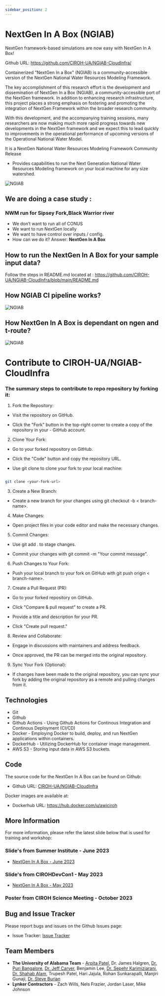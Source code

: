 ```yaml
---
sidebar_position: 2
---
```


# NextGen In A Box (NGIAB)

NextGen framework-based simulations are now easy with NextGen In A Box!

Github URL: https://github.com/CIROH-UA/NGIAB-CloudInfra/

Containerized "NextGen In a Box" (NGIAB) is a community-accessible version of the NextGen National Water Resources Modeling Framework.

The key accomplishment of this research effort is the development and dissemination of NextGen In a Box (NGIAB), a community-accessible port of the NextGen framework. In addition to enhancing research infrastructure, this project places a strong emphasis on fostering and promoting the integration of NextGen Framework within the broader research community.

With this development, and the accompanying training sessions, many researchers are now making much more rapid progress towards new developments in the NextGen framework and we expect this to lead quickly to improvements in the operational performance of upcoming versions of the Operational National Water Model.

It is a NextGen National Water Resources Modeling Framework Community Release

- Provides capabilities to run the Next Generation National Water Resources Modeling framework on your local machine for any size watershed.

![NGIAB](/img/ngiab.jpg)

## We are doing a case study : 
### NWM run for Sipsey Fork,Black Warrior river

- We don’t want to run all of CONUS
- We want to run NextGen locally
- We want to have control over inputs / config.
- How can we do it? Answer: **NextGen In A Box**

## How to run the NextGen In A Box for your sample input data?

Follow the steps in README.md located at :
https://github.com/CIROH-UA/NGIAB-CloudInfra/blob/main/README.md

## How NGIAB CI pipeline works?

![NGIAB](/img/ngiab-ci.jpg)

## How NextGen In A Box is dependant on ngen and t-route?

![NGIAB](/img/ngiab-ngen-deps.jpg)

# Contribute to CIROH-UA/NGIAB-CloudInfra

### The summary steps to contribute to repo repository by forking it:

1. Fork the Repository:

- Visit the repository on GitHub.

- Click the "Fork" button in the top-right corner to create a copy of the repository in your - GitHub account.

2. Clone Your Fork:

- Go to your forked repository on GitHub.

- Click the "Code" button and copy the repository URL.

- Use git clone to clone your fork to your local machine:

```bash

git clone <your-fork-url>

```

3. Create a New Branch:

- Create a new branch for your changes using git checkout -b < branch-name>.

4. Make Changes:

- Open project files in your code editor and make the necessary changes.

5. Commit Changes:

- Use git add . to stage changes.

- Commit your changes with git commit -m "Your commit message".

6. Push Changes to Your Fork:

- Push your local branch to your fork on GitHub with git push origin < branch-name>.

7. Create a Pull Request (PR):

- Go to your forked repository on GitHub.

- Click "Compare & pull request" to create a PR.

- Provide a title and description for your PR.

- Click "Create pull request."

8. Review and Collaborate:

- Engage in discussions with maintainers and address feedback.

- Once approved, the PR can be merged into the original repository.

9. Sync Your Fork (Optional):

- If changes have been made to the original repository, you can sync your fork by adding the original repository as a remote and pulling changes from it.

## Technologies

- Git
- Github
- Github Actions - Using Github Actions for Continous Integration and Continous Deployment (CI/CD)
- Docker - Employing Docker to build, deploy, and run NextGen applications within containers.
- DockerHub - Utilizing DockerHub for container image management. 
- AWS S3 - Storing input data in AWS S3 buckets.

## Code

The source code for the NextGen In A Box can be found on Github:

- Github URL: [CIROH-UA/NGIAB-CloudInfra](https://github.com/CIROH-UA/NGIAB-CloudInfra)

Docker images are available at:

- Dockerhub URL: https://hub.docker.com/u/awiciroh

## More Information

For more information, please refer the latest slide below that is used for training and workshop:

### Slide's from Summer Institute - June 2023

- [NextGen In A Box - June 2023](https://github.com/CIROH-UA/Conferences/tree/main/SummerInstitute2023)

### Slide's from CIROHDevCon1 - May 2023

- [NextGen In A Box - May 2023](https://github.com/CIROH-UA/Conferences/tree/main/CIROHdevCon23)

### Poster from CIROH Science Meeting - October 2023



## Bug and Issue Tracker

Please report bugs and issues on the Github Issues page:

- Issue Tracker: [Issue Tracker](https://github.com/CIROH-UA/CloudInfra/issues/)

## Team Members

- **The University of Alabama Team** - [Arpita Patel](https://dev.awi.ua.edu/about/staff/arpita-patel/), Dr. James Halgren, [Dr. Puri Bangalore](https://eng.ua.edu/eng-directory/dr-purushotham-bangalore/), [Dr. Jeff Carver](http://carver.cs.ua.edu/), Benjamin Lee, [Dr. Sepehr Karimiziarani](https://dev.awi.ua.edu/about/staff/sepehr-karimiziarani-ph-d/), [Dr. Shahab Alam](https://dev.awi.ua.edu/about/staff/md-shahabul-alam-ph-d/), Trupesh Patel, Hari Jajula, Rohan Sunkarapalli, Manjiri Gunaji, [Dr. Steve Burian](https://eng.ua.edu/eng-directory/dr-steven-burian/)
- **Lynker Contractors** - Zach Wills, Nels Frazier, Jordan Laser, Mike Johnson

